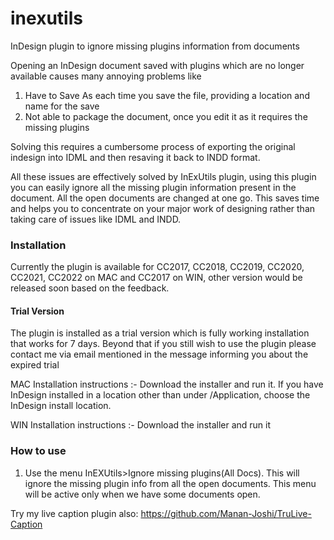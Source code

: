 # inexutils
InDesign plugin to ignore missing plugins information from documents

Opening an InDesign document saved with plugins which are no longer available causes many annoying problems like
1. Have to Save As each time you save the file, providing a location and name for the save
2. Not able to package the document, once you edit it as it requires the missing plugins

Solving this requires a cumbersome process of exporting the original indesign into IDML and then resaving it back to INDD format.

All these issues are effectively solved by InExUtils plugin, using this plugin you can easily ignore all the missing plugin information present in the document. All the open documents are changed at one go. This saves time and helps you to concentrate on your major work of designing rather than taking care of issues like IDML and INDD.


### Installation
Currently the plugin is available for CC2017, CC2018, CC2019, CC2020, CC2021, CC2022 on MAC and CC2017 on WIN, other version would be released soon based on the feedback.

#### Trial Version
The plugin is installed as a trial version which is fully working installation that works for 7 days. Beyond that if you still wish to use the plugin please contact me via email mentioned in the message informing you about the expired trial

MAC Installation instructions :- Download the installer and run it. If you have InDesign installed in a location other than under /Application, choose the InDesign install location.

WIN Installation instructions :- Download the installer and run it 

### How to use
1. Use the menu InEXUtils>Ignore missing plugins(All Docs). This will ignore the missing plugin info from all the open documents. This menu will be active only when we have some documents open.

Try my live caption plugin also: https://github.com/Manan-Joshi/TruLive-Caption
